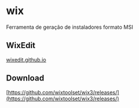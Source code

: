# wix

Ferramenta de geração de instaladores formato MSI

## WixEdit
[wixedit.github.io](https://wixedit.github.io)

## Download
[https://github.com/wixtoolset/wix3/releases/](https://github.com/wixtoolset/wix3/releases/)


